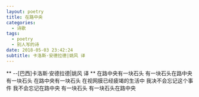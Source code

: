 ```yaml
---
layout: poetry
title: 在路中央
categories:
  - 诗歌
tags:
  - poetry
  - 别人写的诗
date: 2018-05-03 23:42:24
subtitle: 卡洛斯·安德拉德|姚风 译
---
```


** --[巴西]卡洛斯·安德拉德|姚风 译 **
在路中央有一块石头
有一块石头在路中央
有一块石头
在路中央有一块石头
在视网膜已经疲竭的生活中
我决不会忘记这个事件
我不会忘记在路中央
有一块石头
有一块石头在路中央
